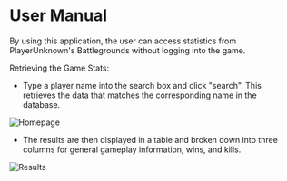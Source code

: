 # User Manual

By using this application, the user can access statistics from PlayerUnknown's Battlegrounds without logging into the game.


Retrieving the Game Stats:

- Type a player name into the search box and click "search". This retrieves the data that matches the corresponding name in the database.

![Homepage](ProjectPUBG/blob/master/Homepage_Screenshot.png)

- The results are then displayed in a table and broken down into three columns for general gameplay information, wins, and kills.

![Results](ProjectPUBG/blob/master/Results_Screenshot.png)
